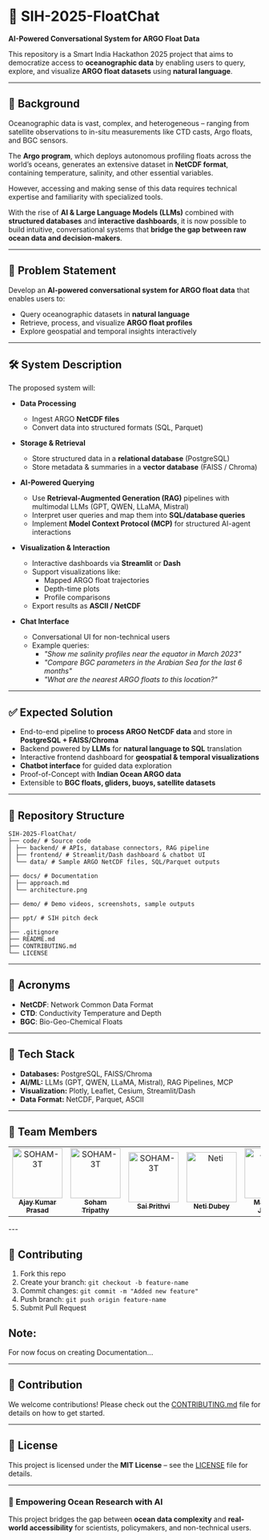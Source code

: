# 🌊 SIH-2025-FloatChat

**AI-Powered Conversational System for ARGO Float Data**

This repository is a Smart India Hackathon 2025 project that aims to democratize access to **oceanographic data** by enabling users to query, explore, and visualize **ARGO float datasets** using **natural language**.  

---

## 📌 Background  

Oceanographic data is vast, complex, and heterogeneous – ranging from satellite observations to in-situ measurements like CTD casts, Argo floats, and BGC sensors.  

The **Argo program**, which deploys autonomous profiling floats across the world’s oceans, generates an extensive dataset in **NetCDF format**, containing temperature, salinity, and other essential variables.  

However, accessing and making sense of this data requires technical expertise and familiarity with specialized tools.  

With the rise of **AI & Large Language Models (LLMs)** combined with **structured databases** and **interactive dashboards**, it is now possible to build intuitive, conversational systems that **bridge the gap between raw ocean data and decision-makers**.  

---

## 🎯 Problem Statement  

Develop an **AI-powered conversational system for ARGO float data** that enables users to:  
- Query oceanographic datasets in **natural language**  
- Retrieve, process, and visualize **ARGO float profiles**  
- Explore geospatial and temporal insights interactively  

---

## 🛠️ System Description  

The proposed system will:  

- **Data Processing**  
  - Ingest ARGO **NetCDF files**  
  - Convert data into structured formats (SQL, Parquet)  

- **Storage & Retrieval**  
  - Store structured data in a **relational database** (PostgreSQL)  
  - Store metadata & summaries in a **vector database** (FAISS / Chroma)  

- **AI-Powered Querying**  
  - Use **Retrieval-Augmented Generation (RAG)** pipelines with multimodal LLMs (GPT, QWEN, LLaMA, Mistral)  
  - Interpret user queries and map them into **SQL/database queries**  
  - Implement **Model Context Protocol (MCP)** for structured AI-agent interactions  

- **Visualization & Interaction**  
  - Interactive dashboards via **Streamlit** or **Dash**  
  - Support visualizations like:  
    - Mapped ARGO float trajectories  
    - Depth-time plots  
    - Profile comparisons  
  - Export results as **ASCII / NetCDF**  

- **Chat Interface**  
  - Conversational UI for non-technical users  
  - Example queries:  
    - *"Show me salinity profiles near the equator in March 2023"*  
    - *"Compare BGC parameters in the Arabian Sea for the last 6 months"*  
    - *"What are the nearest ARGO floats to this location?"*  

---

## ✅ Expected Solution  

- End-to-end pipeline to **process ARGO NetCDF data** and store in **PostgreSQL + FAISS/Chroma**  
- Backend powered by **LLMs** for **natural language to SQL** translation  
- Interactive frontend dashboard for **geospatial & temporal visualizations**  
- **Chatbot interface** for guided data exploration  
- Proof-of-Concept with **Indian Ocean ARGO data**  
- Extensible to **BGC floats, gliders, buoys, satellite datasets**  

---

## 📂 Repository Structure  
```
SIH-2025-FloatChat/
├── code/ # Source code
│ ├── backend/ # APIs, database connectors, RAG pipeline
│ ├── frontend/ # Streamlit/Dash dashboard & chatbot UI
│ └── data/ # Sample ARGO NetCDF files, SQL/Parquet outputs
│
├── docs/ # Documentation
│ ├── approach.md 
│ └── architecture.png
│
├── demo/ # Demo videos, screenshots, sample outputs
│
├── ppt/ # SIH pitch deck
│
├── .gitignore
├── README.md
├── CONTRIBUTING.md
└── LICENSE
```

---

## 📖 Acronyms  

- **NetCDF**: Network Common Data Format  
- **CTD**: Conductivity Temperature and Depth  
- **BGC**: Bio-Geo-Chemical Floats  

---

## 🚀 Tech Stack  

- **Databases:** PostgreSQL, FAISS/Chroma  
- **AI/ML:** LLMs (GPT, QWEN, LLaMA, Mistral), RAG Pipelines, MCP  
- **Visualization:** Plotly, Leaflet, Cesium, Streamlit/Dash  
- **Data Format:** NetCDF, Parquet, ASCII  


---

## 👥 Team Members  

<!-- Add contributors here -->
<table>
  <tr>
    <td align="center">
      <a href="https://github.com/Ajay-Kumar-Prasad">
        <img src="https://github.com/Ajay-Kumar-Prasad.png" width="100px;" alt="SOHAM-3T"/>
        <br />
        <sub><b>Ajay Kumar Prasad</b></sub>
      </a>
      <br />
    </td>
    <td align="center">
      <a href="https://github.com/SOHAM-3T">
        <img src="https://github.com/SOHAM-3T.png" width="100px;" alt="SOHAM-3T"/>
        <br />
        <sub><b>Soham Tripathy</b></sub>
      </a>
      <br />
    </td>
    <td align="center">
      <a href="https://github.com/SaiPrithvi1278">
        <img src="https://github.com/SaiPrithvi1278.png" width="100px;" alt="SOHAM-3T"/>
        <br />
        <sub><b>Sai Prithvi</b></sub>
      </a>
      <br />
    </td>
    <td align="center">
      <a href="https://github.com/NetsNuts-24">
        <img src="https://github.com/NetsNuts-24.png" width="100px;" alt="Neti"/>
        <br />
        <sub><b>Neti Dubey</b></sub>
      </a>
      <br />
    </td>
    <td align="center">
      <a href="https://github.com/jeevan1276">
        <img src="https://github.com/jeevan1276.png" width="100px;" alt="Jeevan"/>
        <br />
        <sub><b>Manepalli Jeevan</b></sub>
      </a>
      <br />
    </td>
    <td align="center">
      <a href="https://github.com/Surya070805">
        <img src="https://github.com/Surya070805.png" width="100px;" alt="Surya"/>
        <br />
        <sub><b>Surya Mitra</b></sub>
      </a>
      <br/>
    </td>
  </tr>
</table>
---

## 🤝 Contributing  
1. Fork this repo  
2. Create your branch: `git checkout -b feature-name`  
3. Commit changes: `git commit -m "Added new feature"`  
4. Push branch: `git push origin feature-name`  
5. Submit Pull Request 

## Note:
For now focus on creating Documentation...

---

## 🤝 Contribution  

We welcome contributions! Please check out the [CONTRIBUTING.md](CONTRIBUTING.md) file for details on how to get started.  

---

## 📜 License  

This project is licensed under the **MIT License** – see the [LICENSE](LICENSE) file for details.  

---

### 🌊 Empowering Ocean Research with AI  
This project bridges the gap between **ocean data complexity** and **real-world accessibility** for scientists, policymakers, and non-technical users.  

